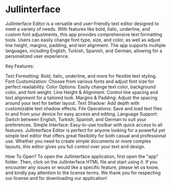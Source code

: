 # Jullinterface
Jullinterface Editor is a versatile and user-friendly text editor designed to meet a variety of needs. With features like bold, italic, underline, and custom font adjustments, this app provides comprehensive text formatting tools. Users can easily change font type, size, and color, as well as adjust line height, margins, padding, and text alignment. The app supports multiple languages, including English, Turkish, Spanish, and German, allowing for a personalized user experience.

Key Features:

Text Formatting: Bold, italic, underline, and more for flexible text styling.
Font Customization: Choose from various fonts and adjust font size for perfect readability.
Color Options: Easily change text color, background color, and font weight.
Line Height & Alignment: Control line spacing and text alignment for a tailored look.
Margins & Padding: Adjust the spacing around your text for better layout.
Text Shadow: Add depth with customizable text shadow effects.
File Operations: Save and load text files to and from your device for easy access and editing.
Language Support: Switch between English, Turkish, Spanish, and German to suit your preferences.
Simple Interface: Easy-to-use toolbar with quick access to all features.
Jullinterface Editor is perfect for anyone looking for a powerful yet simple text editor that offers great flexibility for both casual and professional use. Whether you need to create simple documents or more complex layouts, this editor gives you full control over your text and design.

How To Open?
To open the Jullinterface application, first open the "app" folder. Then, click on the Jullinterface HTML file and start using it. If you encounter any issues or would like a specific feature, please let us know, and kindly pay attention to the license terms. We thank you for respecting our license and for downloading our application!

